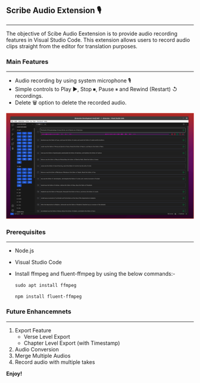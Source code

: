 ## Scribe Audio Extension 🎙

---

The objective of Scibe Audio Eextension is to provide audio recording features in Visual Studio Code. This extension allows users to record audio clips straight from the editor for translation purposes.

### Main Features

---

- Audio recording by using system microphone 🎙
- Simple controls to Play ▶, Stop ⏹, Pause ⏸ and Rewind (Restart) ↺ recordings.
- Delete 🗑 option to delete the recorded audio.

![img](doc/AudioRecExtn.png)

### Prerequisites

---

- Node.js
- Visual Studio Code
- Install ffmpeg and fluent-ffmpeg by using the below commands:-

  ```
  sudo apt install ffmpeg
  ```

  ```
  npm install fluent-ffmpeg
  ```

### Future Enhancemnets

---

1. Export Feature
   - Verse Level Export
   - Chapter Level Export (with Timestamp)
2. Audio Conversion
3. Merge Multiple Audios
4. Record audio with multiple takes

**Enjoy!**
